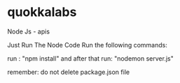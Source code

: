 # quokkalabs
Node Js - apis


Just Run The Node Code Run the following commands:

run : "npm install" and after that run:  "nodemon server.js"

remember: do not delete package.json file
